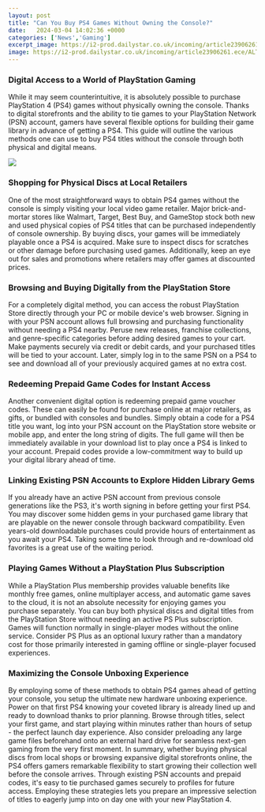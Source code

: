```yaml
---
layout: post
title: "Can You Buy PS4 Games Without Owning the Console?"
date:   2024-03-04 14:02:36 +0000
categories: ['News','Gaming']
excerpt_image: https://i2-prod.dailystar.co.uk/incoming/article23906261.ece/ALTERNATES/s1200/0_GADGET-OF-THE-WEEK-SONY-PLAYSTATION-4-PRO.jpg
image: https://i2-prod.dailystar.co.uk/incoming/article23906261.ece/ALTERNATES/s1200/0_GADGET-OF-THE-WEEK-SONY-PLAYSTATION-4-PRO.jpg
---
```


### **Digital Access to a World of PlayStation Gaming**
While it may seem counterintuitive, it is absolutely possible to purchase PlayStation 4 (PS4) games without physically owning the console. Thanks to digital storefronts and the ability to tie games to your PlayStation Network (PSN) account, gamers have several flexible options for building their game library in advance of getting a PS4. This guide will outline the various methods one can use to buy PS4 titles without the console through both physical and digital means.

![](https://i2-prod.dailystar.co.uk/incoming/article23906261.ece/ALTERNATES/s1200/0_GADGET-OF-THE-WEEK-SONY-PLAYSTATION-4-PRO.jpg)
### **Shopping for Physical Discs at Local Retailers** 
One of the most straightforward ways to obtain PS4 games without the console is simply visiting your local video game retailer. Major brick-and-mortar stores like Walmart, Target, Best Buy, and GameStop stock both new and used physical copies of PS4 titles that can be purchased independently of console ownership. By buying discs, your games will be immediately playable once a PS4 is acquired. Make sure to inspect discs for scratches or other damage before purchasing used games. Additionally, keep an eye out for sales and promotions where retailers may offer games at discounted prices.
### **Browsing and Buying Digitally from the PlayStation Store**  
For a completely digital method, you can access the robust PlayStation Store directly through your PC or mobile device's web browser. Signing in with your PSN account allows full browsing and purchasing functionality without needing a PS4 nearby. Peruse new releases, franchise collections, and genre-specific categories before adding desired games to your cart. Make payments securely via credit or debit cards, and your purchased titles will be tied to your account. Later, simply log in to the same PSN on a PS4 to see and download all of your previously acquired games at no extra cost. 
### **Redeeming Prepaid Game Codes for Instant Access**
Another convenient digital option is redeeming prepaid game voucher codes. These can easily be found for purchase online at major retailers, as gifts, or bundled with consoles and bundles. Simply obtain a code for a PS4 title you want, log into your PSN account on the PlayStation store website or mobile app, and enter the long string of digits. The full game will then be immediately available in your download list to play once a PS4 is linked to your account. Prepaid codes provide a low-commitment way to build up your digital library ahead of time.
### **Linking Existing PSN Accounts to Explore Hidden Library Gems**  
If you already have an active PSN account from previous console generations like the PS3, it's worth signing in before getting your first PS4. You may discover some hidden gems in your purchased game library that are playable on the newer console through backward compatibility. Even years-old downloadable purchases could provide hours of entertainment as you await your PS4. Taking some time to look through and re-download old favorites is a great use of the waiting period.
### **Playing Games Without a PlayStation Plus Subscription**
While a PlayStation Plus membership provides valuable benefits like monthly free games, online multiplayer access, and automatic game saves to the cloud, it is not an absolute necessity for enjoying games you purchase separately. You can buy both physical discs and digital titles from the PlayStation Store without needing an active PS Plus subscription. Games will function normally in single-player modes without the online service. Consider PS Plus as an optional luxury rather than a mandatory cost for those primarily interested in gaming offline or single-player focused experiences. 
### **Maximizing the Console Unboxing Experience**  
By employing some of these methods to obtain PS4 games ahead of getting your console, you setup the ultimate new hardware unboxing experience. Power on that first PS4 knowing your coveted library is already lined up and ready to download thanks to prior planning. Browse through titles, select your first game, and start playing within minutes rather than hours of setup - the perfect launch day experience. Also consider preloading any large game files beforehand onto an external hard drive for seamless next-gen gaming from the very first moment.
In summary, whether buying physical discs from local shops or browsing expansive digital storefronts online, the PS4 offers gamers remarkable flexibility to start growing their collection well before the console arrives. Through existing PSN accounts and prepaid codes, it's easy to tie purchased games securely to profiles for future access. Employing these strategies lets you prepare an impressive selection of titles to eagerly jump into on day one with your new PlayStation 4.